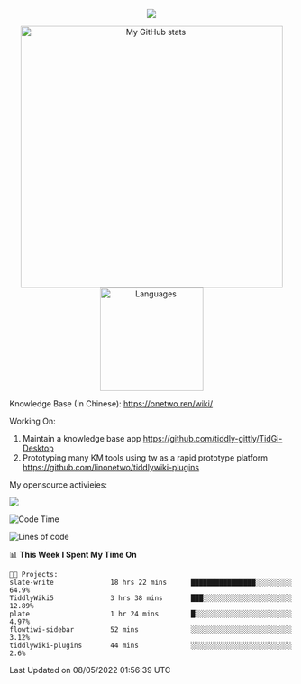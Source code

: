 <a href="https://github.com/linonetwo">
    <p align="center">
        <img src="https://github-profile-trophy.vercel.app/?username=linonetwo&column=7&theme=onedark"/>
    </p>
</a>
<a align="center" href="https://github.com/linonetwo">
  <p align="center">
    <img src="https://github-readme-stats.vercel.app/api?username=linonetwo&show_icons=true&count_private=true" alt="My GitHub stats" width="465"/>
    <img src="https://github-readme-stats.vercel.app/api/top-langs/?username=linonetwo&layout=compact&langs_count=10" alt="Languages" height="183">
  </p>
</a>

Knowledge Base (In Chinese): https://onetwo.ren/wiki/

Working On: 

1. Maintain a knowledge base app https://github.com/tiddly-gittly/TidGi-Desktop
1. Prototyping many KM tools using tw as a rapid prototype platform https://github.com/linonetwo/tiddlywiki-plugins

My opensource activieies:

![](https://visitor-badge.glitch.me/badge?page_id=linonetwo.linonetwo)

<!--START_SECTION:waka-->
![Code Time](http://img.shields.io/badge/Code%20Time-0-blue)

![Lines of code](https://img.shields.io/badge/From%20Hello%20World%20I%27ve%20Written-2%20Million%20lines%20of%20code-blue)

📊 **This Week I Spent My Time On** 

```text
🐱‍💻 Projects: 
slate-write              18 hrs 22 mins      ████████████████░░░░░░░░░   64.9% 
TiddlyWiki5              3 hrs 38 mins       ███░░░░░░░░░░░░░░░░░░░░░░   12.89% 
plate                    1 hr 24 mins        █░░░░░░░░░░░░░░░░░░░░░░░░   4.97% 
flowtiwi-sidebar         52 mins             ░░░░░░░░░░░░░░░░░░░░░░░░░   3.12% 
tiddlywiki-plugins       44 mins             ░░░░░░░░░░░░░░░░░░░░░░░░░   2.6%

```


 Last Updated on 08/05/2022 01:56:39 UTC
<!--END_SECTION:waka-->
